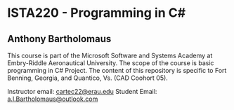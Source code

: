 # ISTA220 - Programming in C#

## Anthony Bartholomaus

This course is part of the Microsoft Software and Systems Academy at Embry-Riddle Aeronautical University. The scope of the course is basic programming in C# Project. The content of this repository is specific to Fort Benning, Georgia, and Quantico, Vs. (CAD Coohort 05). 

Instructor email: cartec22@erau.edu
Student Email: a.l.Bartholomaus@outlook.com